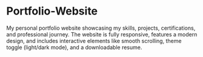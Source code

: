 # Portfolio-Website
My personal portfolio website showcasing my skills, projects, certifications, and professional journey. The website is fully responsive, features a modern design, and includes interactive elements like smooth scrolling, theme toggle (light/dark mode), and a downloadable resume.

